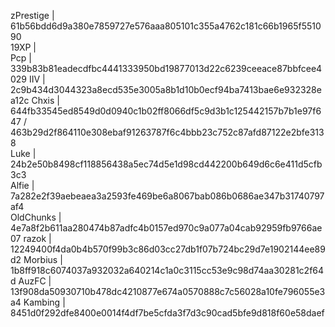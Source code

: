 zPrestige | 61b56bdd6d9a380e7859727e576aaa805101c355a4762c181c66b1965f551090                                                                                                     
19XP |                                                                                                         
Pcp | 339b83b81eadecdfbc4441333950bd19877013d22c6239ceeace87bbfcee4029                                                                                                              IIV | 2c9b434d3044323a8ecd535e3005a8b1d10b0ecf94ba7413bae6e932328ea12c                                                                                                              Chxis | 644fb33545ed8549d0d0940c1b02ff8066df5c9d3b1c125442157b7b1e97f647 / 463b29d2f864110e308ebaf91263787f6c4bbb23c752c87afd87122e2bfe3138                                         
Luke | 24b2e50b8498cf118856438a5ec74d5e1d98cd442200b649d6c6e411d5cfb3c3  
Alfie | 7a282e2f39aebeaea3a2593fe469be6a8067bab086b0686ae347b31740797af4                                                                                                          
OldChunks | 4e7a8f2b611aa280474b87adfc4b0157ed970c9a077a04cab92959fb9766ae07
razok | 12249400f4da0b4b570f99b3c86d03cc27db1f07b724bc29d7e1902144ee89d2
Morbius | 1b8ff918c6074037a932032a640214c1a0c3115cc53e9c98d74aa30281c2f64d 
AuzFC | 13f908da50930710b478dc4210877e674a0570888c7c56028a10fe796055e3a4
Kambing | 8451d0f292dfe8400e0014f4df7be5cfda3f7d3c90cad5bfe9d818f60e58daef
